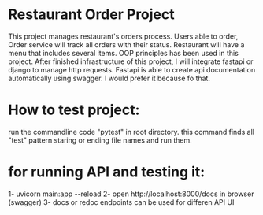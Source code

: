 # Restaurant Order Project

This project manages restaurant's orders process. Users able to order, Order service will track all orders with their status. Restaurant will have a menu that includes several items. OOP principles has been used in this project. After finished infrastructure of this project, I will integrate fastapi or django to manage http requests. Fastapi is able to create api documentation automatically using swagger. I would prefer it because fo that.

# How to test project:
run the commandline code "pytest" in root directory.
this command finds all "test" pattern staring or ending file names and run them.


# for running API and testing it:
1- uvicorn main:app --reload
2- open http://localhost:8000/docs in browser (swagger)
3- docs or redoc endpoints can be used for differen API UI
